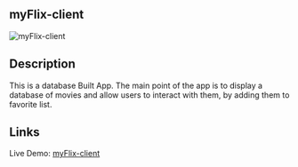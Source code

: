 ## myFlix-client

![myFlix-client](https://user-images.githubusercontent.com/105219302/191288319-a1190cdd-dc59-4b97-9987-46320dee5a90.jpeg)

## Description 

This is a database Built App. The main point of the app is to display a database of movies and allow users to interact with them, by adding them to favorite list.

## Links

Live Demo: [myFlix-client](https://myflix-client-react-orlando.netlify.app/)
